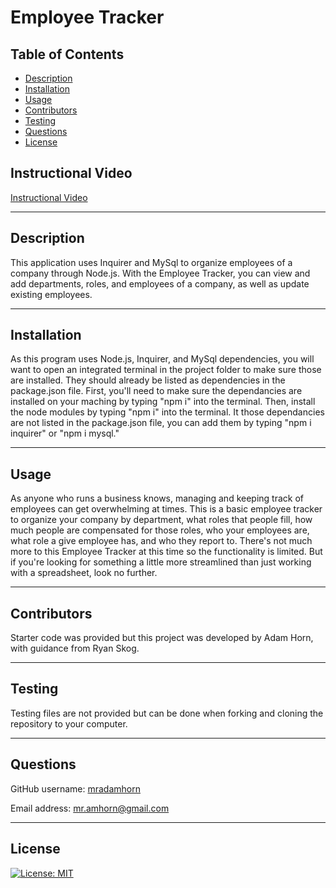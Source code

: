 # Employee Tracker 

## Table of Contents
- [Description](#description)
- [Installation](#installation)
- [Usage](#usage)
- [Contributors](#contributors)
- [Testing](#testing)
- [Questions](#questions)
- [License](#license)

## Instructional Video
  [Instructional Video](https://drive.google.com/file/d/1320bArvWYiP7KEDWObeHDp3lhEyvJevk/view)

---

## Description
This application uses Inquirer and MySql to organize employees of a company through Node.js. With the Employee Tracker, you can view and add departments, roles, and employees of a company, as well as update existing employees. 

---

## Installation
As this program uses Node.js, Inquirer, and MySql dependencies, you will want to open an integrated terminal in the project folder to make sure those are installed. They should already be listed as dependencies in the package.json file. First, you'll need to make sure the dependancies are installed on your maching by typing "npm i" into the terminal. Then, install the node modules by typing "npm i" into the terminal. It those dependancies are not listed in the package.json file, you can add them by typing "npm i inquirer" or "npm i mysql."  

---

## Usage
As anyone who runs a business knows, managing and keeping track of employees can get overwhelming at times. This is a basic employee tracker to organize your company by department, what roles that people fill, how much people are compensated for those roles, who your employees are, what role a give employee has, and who they report to. There's not much more to this Employee Tracker at this time so the functionality is limited. But if you're looking for something a little more streamlined than just working with a spreadsheet, look no further. 

---

## Contributors
Starter code was provided but this project was developed by Adam Horn, with guidance from Ryan Skog.

---

## Testing
Testing files are not provided but can be done when forking and cloning the repository to your computer.  

---

## Questions
GitHub username: [mradamhorn](https://github.com/mradamhorn)

Email address: mr.amhorn@gmail.com

---

## License
[![License: MIT](https://img.shields.io/badge/License-MIT-yellow.svg)](https://opensource.org/licenses/MIT)